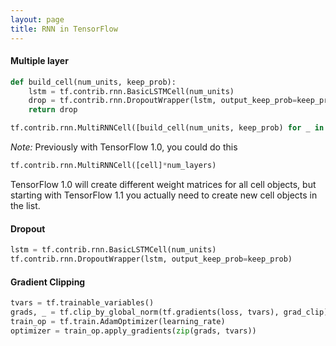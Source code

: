```yaml
---
layout: page
title: RNN in TensorFlow
---
```


#### Multiple layer
```python
def build_cell(num_units, keep_prob):
    lstm = tf.contrib.rnn.BasicLSTMCell(num_units)
    drop = tf.contrib.rnn.DropoutWrapper(lstm, output_keep_prob=keep_prob)
    return drop

tf.contrib.rnn.MultiRNNCell([build_cell(num_units, keep_prob) for _ in range(num_layers)])
```

*Note:*
Previously with TensorFlow 1.0, you could do this
```python
tf.contrib.rnn.MultiRNNCell([cell]*num_layers)
```
TensorFlow 1.0 will create different weight matrices for all cell objects, but starting with TensorFlow 1.1 you actually need to create new cell objects in the list.

#### Dropout
```python
lstm = tf.contrib.rnn.BasicLSTMCell(num_units)
tf.contrib.rnn.DropoutWrapper(lstm, output_keep_prob=keep_prob)
```
#### Gradient Clipping
```python
tvars = tf.trainable_variables()
grads, _ = tf.clip_by_global_norm(tf.gradients(loss, tvars), grad_clip)
train_op = tf.train.AdamOptimizer(learning_rate)
optimizer = train_op.apply_gradients(zip(grads, tvars))
```
